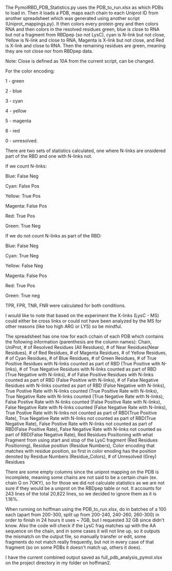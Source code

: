 The PymolRBD_PDB_Statistics.py uses the PDB_to_run.xlsx as which PDBs to load in. 
Then it loads a PDB, maps each chain to each Uniprot ID from another spreadsheet which was generated using another script (Uniprot_mappings.py).
It then colors every protein grey and then colors RNA and then colors in the resolved residues green, blue is close to RNA but not a fragment from RBDpep (so not LysC), cyan is N-link but not close,
Yellow is N-link and close to RNA, Magenta is X-link but not close, and Red is X-link and close to RNA. Then the remaining residues are green, meaning they are not close nor from RBDpep data.


Note: Close is defined as 10A from the current script, can be changed.

For the color encoding:

1 - green

2 - blue

3 - cyan

4 - yellow

5 - magenta

6 - red

0 - unresolved.

There are two sets of statistics calculated, one where N-links are onsidered part of the RBD and one with N-links not.

If we count N-links:

Blue: False Neg

Cyan: False Pos

Yellow: True Pos

Magenta: False Pos

Red: True Pos

Green: True Neg


If we do not count N-links as part of the RBD:

Blue: False Neg

Cyan: True Neg

Yellow: False Neg

Magenta: False Pos

Red: True Pos

Green: True neg

TPR, FPR, TNR, FNR were calculated for both conditions.

I would like to note that based on the experiment the X-links (LysC - MS) could either be cross links or could not have been analyzed by the MS for other reasons (like too high ARG or LYS) so be mindful.

The spreadsheet has one row for each cchain of each PDB which contains the following information (parenthesis are the column names): Chain, UniProt, # of Resolved Residues 
(All Residues), # of Near Residues(Near Residues), # of Red Residues, # of Magenta Residues, # of Yellow Residues, # of Cyan Residues, # of Blue Residues, # of Green 
Residues, # of True Positive Residues with N-links counted as part of RBD (True Positive with N-links), # of True Negative Residues with N-links counted as part of RBD 
(True Negative with N-links), # of False Positive Residues with N-links counted as part of RBD (False Positive with N-links), # of False Negative Residues with N-links 
counted as part of RBD (False Negative with N-links), True Postive Rate with N-links counted (True Positive Rate with N-links), True Negative Rate with N-links counted 
(True Negative Rate with N-links), False Postive Rate with N-links counted (False Positive Rate with N-links), False Negative Rate with N-links counted (False Negative Rate 
with N-links), True Postive Rate with N-links not counted as part of RBD(True Positive Rate), True Negative Rate with N-links not counted as part of RBD(True Negative Rate), 
False Postive Rate with N-links not counted as part of RBD(False Positive Rate), False Negative Rate with N-links not counted as part of RBD(False Negative Rate), Red 
Residues Positioning with what Fragment from using start and stop of the LysC fragment (Red Residues Positioning), Residue position (Residue Numbers), Color encoding 
that matches with residue position, so first in color enoding has the position denoted by Residue Numbers (Residue_Colors), # of Unresolved (Grey) Residues
                

There are some empty columns since the uniprot mapping on the PDB is incomplete, meaning some chains are not said to be a certain chain (ex. chain G on 7OKY), so for those
we did not calculate statistics as we are not sure if they would be a uniprot on the RBDpep table or not. It accounts for 243 lines of the total 20,822 lines, so we decided to ignore them as it is 1.16%.

When running on hoffman using the PDB_to_run.xlsx, do in batches of a 100 each (apart from 200-300, split up from 200-240, 240-260, 260-300) in order to finish in 24 hours 
it uses ~ 7GB, but I requested 32 GB since didn't know. Also the code will check if the LysC frag matches up with the AA sequence on the chain, and in some cases it will not
line up, so it outputs the mismatch on the output file, so manually transfer or edit, some fragments do not match really frequently, but not in every case of that fragment (so on some PDBs it doesn't match up, others it does).

I have the current combined output saved as full_pdb_analysis_pymol.xlsx on the project directory in my folder on hoffman2.



